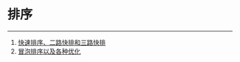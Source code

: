 # 排序

-------------

1. [快速排序、二路快排和三路快排](https://github.com/YKitty/Notes/blob/master/notes/Algorithm/%E6%8E%92%E5%BA%8F/%E5%BF%AB%E9%80%9F%E6%8E%92%E5%BA%8F%E3%80%81%E4%BA%8C%E8%B7%AF%E5%BF%AB%E6%8E%92%E3%80%81%E4%B8%89%E8%B7%AF%E5%BF%AB%E6%8E%92.md  )
2. [冒泡排序以及各种优化](https://github.com/YKitty/Notes/blob/master/notes/Algorithm/%E6%8E%92%E5%BA%8F/%E5%86%92%E6%B3%A1%E6%8E%92%E5%BA%8F%E4%BB%A5%E5%8F%8A%E5%90%84%E7%A7%8D%E4%BC%98%E5%8C%96%E6%96%B9%E6%B3%95.md  )

